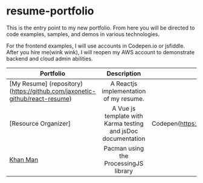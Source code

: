 # resume-portfolio
This is the entry point to my new portfolio.  From here you will be directed to code examples, samples, and demos in various technologies. 

For the frontend examples, I will use accounts in Codepen.io or jsfiddle.  After you hire me(wink wink), I will reopen my AWS account to demonstrate backend and cloud admin abilities.



| Portfolio          | Description    | Demo       | Comment  |
| ------------- |:--------------:|------:| ----------:|
| [My Resume] (repository)(https://github.com/jaxonetic-github/react-resume) | A Reactjs implementation of my resume.  | [Codepen](https://codepen.io/jaxonetic/pen/KZrdYK) | It won't always be so vanilla. |
| [Resource Organizer] | A Vue js template with Karma testing and jsDoc documentation   | Codepen(https://codepen.io/jaxonetic/pen/ZvVYKp) |   $12 |
| [Khan Man](https://codepen.io/jaxonetic/pen/vpvvbQ) | Pacman using the ProcessingJS library   | [Codepen](https://codepen.io/jaxonetic/pen/vpvvbQ) |    $1 |
